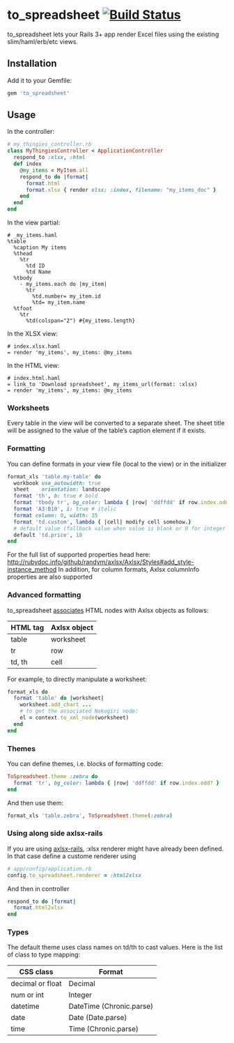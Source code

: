 # to_spreadsheet [![Build Status](https://secure.travis-ci.org/glebm/to_spreadsheet.png?branch=master)](http://travis-ci.org/glebm/to_spreadsheet)

to_spreadsheet lets your Rails 3+ app render Excel files using the existing slim/haml/erb/etc views.

Installation
------------

Add it to your Gemfile:
```ruby
gem 'to_spreadsheet'
```

Usage
-----

In the controller:
```ruby
# my_thingies_controller.rb
class MyThingiesController < ApplicationController
  respond_to :xlsx, :html
  def index
    @my_items = MyItem.all
    respond_to do |format|
      format.html
      format.xlsx { render xlsx: :index, filename: "my_items_doc" }
    end
  end
end
```

In the view partial:
```haml
# _my_items.haml
%table
  %caption My items
  %thead
    %tr
      %td ID
      %td Name
  %tbody
    - my_items.each do |my_item|
      %tr
        %td.number= my_item.id
        %td= my_item.name
  %tfoot
    %tr
      %td(colspan="2") #{my_items.length}
```

In the XLSX view:
```haml
# index.xlsx.haml
= render 'my_items', my_items: @my_items
```

In the HTML view:
```haml
# index.html.haml
= link_to 'Download spreadsheet', my_items_url(format: :xlsx)
= render 'my_items', my_items: @my_items
```

### Worksheets

Every table in the view will be converted to a separate sheet.
The sheet title will be assigned to the value of the table’s caption element if it exists.

### Formatting

You can define formats in your view file (local to the view) or in the initializer

```ruby
format_xls 'table.my-table' do
  workbook use_autowidth: true
  sheet    orientation: landscape
  format 'th', b: true # bold
  format 'tbody tr', bg_color: lambda { |row| 'ddffdd' if row.index.odd? }
  format 'A3:B10', i: true # italic
  format column: 0, width: 35
  format 'td.custom', lambda { |cell| modify cell somehow.}
  # default value (fallback value when value is blank or 0 for integer / float)
  default 'td.price', 10
end
```

For the full list of supported properties head here: http://rubydoc.info/github/randym/axlsx/Axlsx/Styles#add_style-instance_method
In addition, for column formats, Axlsx columnInfo properties are also supported

### Advanced formatting

to_spreadsheet [associates](https://github.com/glebm/to_spreadsheet/blob/master/lib/to_spreadsheet/renderer.rb#L33) HTML nodes with Axlsx objects as follows:

| HTML tag | Axlsx object |
|----------|--------------|
| table    | worksheet    |
| tr       | row          |
| td, th   | cell         |

For example, to directly manipulate a worksheet:
```ruby
format_xls do
  format 'table' do |worksheet|
    worksheet.add_chart ...
    # to get the associated Nokogiri node:
    el = context.to_xml_node(worksheet)
  end
end
```

### Themes

You can define themes, i.e. blocks of formatting code:
```ruby
ToSpreadsheet.theme :zebra do
  format 'tr', bg_color: lambda { |row| 'ddffdd' if row.index.odd? }
end
```

And then use them:
```ruby
format_xls 'table.zebra', ToSpreadsheet.theme(:zebra)
```

### Using along side axlsx-rails
If you are using [axlsx-rails](https://github.com/straydogstudio/axlsx_rails), :xlsx renderer might have already been defined. In that case define a custome renderer using
```ruby
# app/config/application.rb
config.to_spreadsheet.renderer = :html2xlsx
```

And then in controller
```ruby
respond_to do |format|
  format.html2xlsx
end
```

### Types

The default theme uses class names on td/th to cast values.
Here is the list of class to type mapping:

| CSS class        | Format                   |
|------------------|--------------------------|
| decimal or float | Decimal                  |
| num or int       | Integer                  |
| datetime         | DateTime (Chronic.parse) |
| date             | Date (Date.parse)        |
| time             | Time (Chronic.parse)     |
